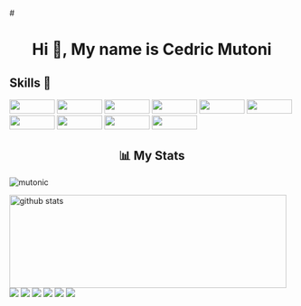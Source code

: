 #<h1 align="center">Hi 👋, My name is Cedric Mutoni</h1>

## Skills 💪

<p>

<!-- html5 -->
<img width ='80px' height='25px' src='https://img.shields.io/badge/HTML5-E34F26?style=for-the-badge&amp;logo=html5&amp;logoColor=white' />

<!-- css3 -->
<img width ='80px' height='25px' src='https://img.shields.io/badge/CSS3-1572B6?style=for-the-badge&amp;logo=css3&amp;logoColor=white' />

<!-- javascript -->
<img width ='80px' height='25px' src='https://img.shields.io/badge/JavaScript-323330?style=for-the-badge&amp;logo=javascript&amp;logoColor=F7DF1E' />

<!-- postgresql -->
<img width ='80px' height='25px' src='https://img.shields.io/badge/PostgreSQL-316192?style=for-the-badge&amp;logo=postgresql&amp;logoColor=white' />

<!-- python -->
<img width ='80px' height='25px' src='https://img.shields.io/badge/Python-100000?style=for-the-badge&amp;logo=github&amp;logoColor=white' />

<!-- SQL -->
<img width ='80px' height='25px' src='https://img.shields.io/badge/SQL-100000?style=for-the-badge&amp;logo=github&amp;logoColor=white' />

<!-- github -->
<img width ='80px' height='25px' src='https://img.shields.io/badge/GitHub-100000?style=for-the-badge&amp;logo=github&amp;logoColor=white' />

<!-- heroku -->
<img width ='80px' height='25px' src='https://img.shields.io/badge/Heroku-430098?style=for-the-badge&amp;logo=heroku&amp;logoColor=white' />

<!-- netlify -->
<img width ='80px' height='25px' src='https://img.shields.io/badge/Netlify-00C7B7?style=for-the-badge&amp;logo=netlify&amp;logoColor=white' />

<!-- mongodb -->
<img width ='80px' height='25px' src='https://img.shields.io/badge/MongoDB-4EA94B?style=for-the-badge&amp;logo=mongodb&amp;logoColor=white' />

</p>

<!-- Stats -->

<h2 align="center">📊 My Stats</h2>

<!-- Github stats -->

<p align="left">&nbsp;<img align="left" src="https://github-readme-stats.vercel.app/api?username=mutonic&show_icons=true&locale=en" alt="mutonic" /></p>

<p>
  <img align="left" width="490" height="165" src="https://github-readme-stats.vercel.app/api/?username=mutonic&show_icons=true&title_color=fffffff&icon_color=000000&text_color=000000" alt="github stats"/>
  <p>
    <img src="https://views.whatilearened.today/views/github/mutonic/views.svg"/>
    <a href="https://github.com/mutonic?tab=followers"><img src="https://img.shields.io/github/followers/mutonic?color=%234CC61E&label=GitHub%20Followers%20%3A"/></a>
    <a href="https://github.com/mutonic?tab=repositories"><img src="https://badges.frapsoft.com/os/v2/open-source.svg?v=103"/></a>
    <a href="https://github.com/Naereen/badges"><img src="https://img.shields.io/badge/badges-awesome-green.svg"/></a>
    <a href="mailto:mutoni.cedm@gmail.com?subject=[GitHub]%20🔥%20Ask%20me%20anything&body=Hello%20Bayrem%2C%0A%0AI am%20sending%20you%20this%20mail%20after%20seeing%20your%20GitHub profile%20to..."><img src="https://img.shields.io/badge/Ask%20me-anything-1abc9c.svg"/></a>
    <a href="https://twitter.com/cedricmtoni"><img src="https://img.shields.io/twitter/follow/cedricmtoni?style=social"/></a>
  </p>
</p>
